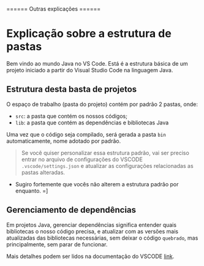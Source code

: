====== Outras explicações ======

# Explicação sobre a estrutura de pastas

Bem vindo ao mundo Java no VS Code. Está é a estrutura básica de um projeto iniciado a partir do Visual Studio Code na linguagem Java. 

## Estrutura desta basta de projetos


O espaço de trabalho (pasta do projeto) contém por padrão 2 pastas, onde: 

- `src`: a pasta que contém os nossos códigos;
- `lib`: a pasta que contém as dependências e bibliotecas Java

Uma vez que o código seja compilado, será gerada a pasta `bin` automaticamente, nome adotado por padrão.

> Se você quiser personalizar essa estrutura padrão, vai ser preciso entrar no arquivo de configurações do VSCODE `.vscode/settings.json` e atualizar as configurações relacionadas as pastas alteradas.
* Sugiro fortemente que vocês não alterem a estrutura padrão por enquanto. =]

## Gerenciamento de dependências

Em projetos Java, gerenciar dependências significa entender quais bibliotecas o nosso código precisa, e atualizar com as versões mais atualizadas das bibliotecas necessárias, sem deixar o código `quebrado`, mas principalmente, sem parar de funcionar. 

Mais detalhes podem ser lidos na documentação do VSCODE [link](https://github.com/microsoft/vscode-java-dependency#manage-dependencies).



